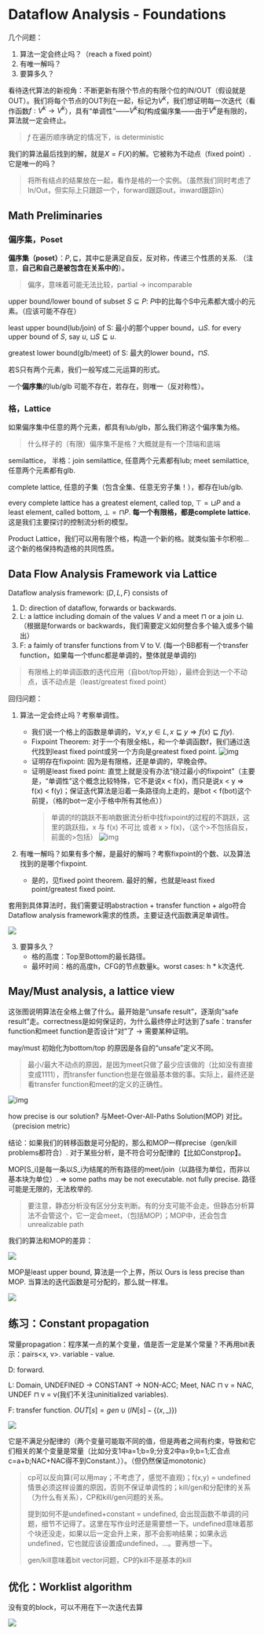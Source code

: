 # Dataflow Analysis - Foundations

几个问题：

1. 算法一定会终止吗？（reach a fixed point）
2. 有唯一解吗？
3. 要算多久？

看待迭代算法的新视角：不断更新有限个节点的有限个位的IN/OUT（假设就是OUT）。我们将每个节点的OUT列在一起，标记为$V^k$，我们想证明每一次迭代（看作函数$f: V^k\rightarrow V^k$），具有“单调性”——$V^k$和$f$构成偏序集——由于$V^k$是有限的，算法就一定会终止。

> $f$ 在遍历顺序确定的情况下，is deterministic

我们的算法最后找到的解，就是$X = F(X)$的解。它被称为不动点（fixed point）. 它是唯一的吗？

> 将所有结点的结果放在一起，看作是格的一个实例。（虽然我们同时考虑了In/Out，但实际上只跟踪一个，forward跟踪out，inward跟踪in）

## Math Preliminaries

### 偏序集，Poset

**偏序集（poset）**：$P, \sqsubseteq$，其中$\sqsubseteq$是满足自反，反对称，传递三个性质的关系. （注意，**自己和自己是被包含在关系中的**）。

> 偏序，意味着可能无法比较，partial -> incomparable

upper bound/lower bound of subset $S\subseteq P$: $P$中的比每个S中元素都大或小的元素。（应该可能不存在）

least upper bound(lub/join) of S: 最小的那个upper bound，$\sqcup S$. for every upper bound of $S$, say $u$, $\sqcup S\sqsubseteq u$.

greatest lower bound(glb/meet) of S: 最大的lower bound，$\sqcap S$.

若S只有两个元素，我们一般写成二元运算的形式。

一个**偏序集**的lub/glb 可能不存在，若存在，则唯一（反对称性）。

### 格，Lattice

如果偏序集中任意的两个元素，都具有lub/glb，那么我们称这个偏序集为格。

> 什么样子的（有限）偏序集不是格？大概就是有一个顶端和底端

semilattice， 半格：join semilattice, 任意两个元素都有lub; meet semilattice, 任意两个元素都有glb.

complete lattice, 任意的子集（包含全集、任意无穷子集！），都存在lub/glb.

every complete lattice has a greatest element, called top, $\top = \sqcup P$
and a least element, called bottom, $\bot = \sqcap P$. **每一个有限格，都是complete lattice.** 这是我们主要探讨的控制流分析的模型。

Product Lattice，我们可以用有限个格，构造一个新的格。就类似笛卡尔积啦... 这个新的格保持构造格的共同性质。

## Data Flow Analysis Framework via Lattice

Dataflow analysis framework: $(D,L,F)$ consists of

1. D: direction of dataflow, forwards or backwards.
2. L: a lattice including domain of the values $V$ and a meet $\sqcap$ or a join $\sqcup$. （根据是forwards or backwards，我们需要定义如何整合多个输入或多个输出）
3. F: a faimly of transfer functions from V to V. (每一个BB都有一个transfer function，如果每一个tfunc都是单调的，整体就是单调的)

> 有限格上的单调函数的迭代应用（自bot/top开始），最终会到达一个不动点，该不动点是（least/greatest fixed point）

回归问题：

1. 算法一定会终止吗？考察单调性。

   * 我们说一个格上的函数是单调的，$\forall x,y\in L, x\sqsubseteq y\Rightarrow f(x)\sqsubseteq f(y)$.
   * Fixpoint Theorem: 对于一个有限全格L，和一个单调函数f，我们通过迭代找到least fixed point或另一个方向是greatest fixed point.
     ![img](./pics/04-01.png)
   * 证明存在fixpoint: 因为是有限格，还是单调的，早晚会停。
   * 证明是least fixed point: 直觉上就是没有办法“绕过最小的fixpoint”（主要是，“单调性”这个概念比较特殊，它不是说x < f(x)，而只是说x < y => f(x) < f(y)；保证迭代算法是沿着一条路径向上走的，是bot < f(bot)这个前提，（格的bot一定小于格中所有其他点））
     > 单调的f的跳跃不影响数据流分析中找fixpoint的过程的不跳跃，这里的跳跃指，x 与 f(x) 不可比 或者 x > f(x)，（这个>不包括自反，前面的>包括）
     > ![img](./pics/04-02.png)
     >
2. 有唯一解吗？如果有多个解，是最好的解吗？考察fixpoint的个数、以及算法找到的是哪个fixpoint.

   * 是的，见fixed point theorem. 最好的解，也就是least fixed point/greatest fixed point.

套用到具体算法时，我们需要证明abstraction + transfer function + algo符合Dataflow analysis framework需求的性质。主要证迭代函数满足单调性。

![](./pics/04-03.png)

3. 要算多久？
   * 格的高度：Top至Bottom的最长路径。
   * 最坏时间：格的高度h，CFG的节点数量k。worst cases: h * k次迭代.

## May/Must analysis, a lattice view

这张图说明算法在全格上做了什么。最开始是“unsafe result”，逐渐向“safe result”走。correctness是如何保证的，为什么最终停止时达到了safe：transfer function和meet function是否设计“对”了 -> 需要某种证明。

may/must 初始化为bottom/top 的原因是各自的“unsafe”定义不同。

> 最小/最大不动点的原因，是因为meet只做了最少应该做的（比如没有直接变成1111），而transfer function也是在做最基本做的事。实际上，最终还是看transfer function和meet的定义的正确性。

![img](./pics/04-04.png)

how precise is our solution? 与Meet-Over-All-Paths Solution(MOP) 对比。（precision metric）

结论：如果我们的转移函数是可分配的，那么和MOP一样precise（gen/kill problems都符合）. 对于某些分析，是不符合可分配律的【比如Constprop】。

MOP[S_i]是每一条以S_i为结尾的所有路径的meet/join（以路径为单位，而非以基本块为单位）. => some paths may be not executable. not fully precise.  路径可能是无限的，无法枚举的.

> 要注意，静态分析没有区分分支判断。有的分支可能不会走。但静态分析算法不会管这个，它一定会meet，（包括MOP）；MOP中，还会包含unrealizable path

我们的算法和MOP的差异：

![](./pics/04-05.png)

MOP是least upper bound, 算法是一个上界，所以 Ours is less precise than MOP. 当算法的迭代函数是可分配的，那么就一样准。

![](./pics/04-06.png)

## 练习：Constant propagation

常量propagation：程序某一点的某个变量，值是否一定是某个常量？不再用bit表示：pairs<x, v>. variable - value.

D: forward.

L: Domain, UNDEFINED -> CONSTANT -> NON-ACC; Meet, NAC $\sqcap$ v = NAC, UNDEF $\sqcap$ v = v(我们不关注uninitialized variables).

F: transfer function. $OUT[s] = gen\cup (IN[s]-\{(x, \_)\})$

![](./pics/04-07.png)

它是不满足分配律的（两个变量可能取不同的值，但是两者之间有约束，导致和它们相关的某个变量是常量（比如分支1中a=1;b=9;分支2中a=9;b=1;汇合点c=a+b;NAC+NAC得不到Constant.））。（但仍然保证monotonic）

> cp可以反向算(可以用may；不考虑了，感觉不直观)；f(x,y) = undefined 情景必须这样设置的原因，否则不保证单调性的；kill/gen和分配律的关系（为什么有关系），CP和kill/gen问题的关系。
>
> 提到如何不是undefined+constant = undefined, 会出现函数不单调的问题，细节不记得了。这里在写作业时还是需要想一下。undefined意味着那个块还没走，如果以后一定会升上来，那不会影响结果；如果永远undefined，它也就应该设置成undefined，...。要再想一下。
>
> gen/kill意味着bit vector问题，CP的kill不是基本的kill

## 优化：Worklist algorithm

没有变的block，可以不用在下一次迭代去算

![](./pics/04-08.png)
